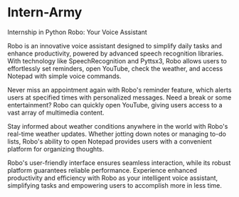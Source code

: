 # Intern-Army
Internship in Python
Robo: Your Voice Assistant

Robo is an innovative voice assistant designed to simplify daily tasks and enhance productivity, powered by advanced speech recognition libraries. With technology like SpeechRecognition and Pyttsx3, Robo allows users to effortlessly set reminders, open YouTube, check the weather, and access Notepad with simple voice commands.

Never miss an appointment again with Robo's reminder feature, which alerts users at specified times with personalized messages. Need a break or some entertainment? Robo can quickly open YouTube, giving users access to a vast array of multimedia content.

Stay informed about weather conditions anywhere in the world with Robo's real-time weather updates. Whether jotting down notes or managing to-do lists, Robo's ability to open Notepad provides users with a convenient platform for organizing thoughts.

Robo's user-friendly interface ensures seamless interaction, while its robust platform guarantees reliable performance. Experience enhanced productivity and efficiency with Robo as your intelligent voice assistant, simplifying tasks and empowering users to accomplish more in less time.
